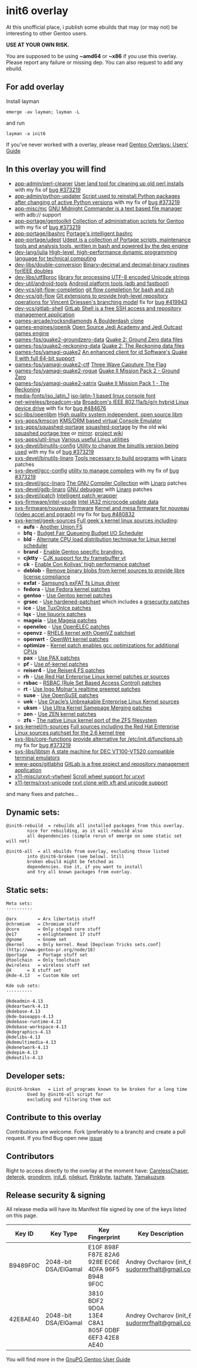 init6 overlay
=============

At this unofficial place, i publish some ebuilds that may (or may not) be interesting to other Gentoo users.

**USE AT YOUR OWN RISK.**

You are supposed to be using **~amd64** or **~x86** if you use this overlay.
Please report any failure or missing dep.
You can also request to add any ebuild.

For add overlay
---------------

Install layman

    emerge -av layman; layman -L

and run

    layman -a init6

If you've never worked with a overlay, please read [Gentoo Overlays: Users' Guide](http://www.gentoo.org/proj/en/overlays/userguide.xml)

In this overlay you will find
-----------------------------
 * [app-admin/perl-cleaner](https://github.com/init6/init_6/tree/master/app-admin/perl-cleaner) [User land tool for cleaning up old perl installs](http://www.gentoo.org/proj/en/perl/) with my fix of [bug #373219](https://bugs.gentoo.org/show_bug.cgi?id=373219)
 * [app-admin/python-updater](https://github.com/init6/init_6/tree/master/app-admin/python-updater) [Script used to reinstall Python packages after changing of active Python versions](http://www.gentoo.org/proj/en/Python/) with my fix of [bug #373219](https://bugs.gentoo.org/show_bug.cgi?id=373219)
 * [app-misc/mc](https://github.com/init6/init_6/tree/master/app-misc/mc) [GNU Midnight Commander is a text based file manager](http://www.midnight-commander.org) with adb:// support
 * [app-portage/gentoolkit](https://github.com/init6/init_6/tree/master/app-portage/gentoolkit) [Collection of administration scripts for Gentoo](http://www.gentoo.org/proj/en/portage/tools/index.xml) with my fix of [bug #373219](https://bugs.gentoo.org/show_bug.cgi?id=373219)
 * [app-portage/ibashrc](https://github.com/init6/init_6/tree/master/app-portage/ibashrc) [Portage's intelligent bashrc](https://github.com/init6/ibashrc)
 * [app-portage/udept](https://github.com/init6/init_6/tree/master/app-portage/udept) [Udept is a collection of Portage scripts, maintenance tools and analysis tools, written in bash and powered by the dep engine](https://github.com/init6/udept)
 * [dev-lang/julia](https://github.com/init6/init_6/tree/master/dev-lang/julia) [High-level, high-performance dynamic programming language for technical computing](http://julialang.org/)
 * [dev-libs/double-conversion](https://github.com/init6/init_6/tree/master/dev-libs/double-conversion) [Binary-decimal and decimal-binary routines forIEEE doubles](http://code.google.com/p/double-conversion/)
 * [dev-libs/utf8proc](https://github.com/init6/init_6/tree/master/dev-libs/utf8proc) [library for processing UTF-8 encoded Unicode strings](http://www.public-software-group.org/utf8proc)
 * [dev-util/android-tools](https://github.com/init6/init_6/tree/master/dev-util/android-tools) [Android platform tools (adb and fastboot)](https://android.googlesource.com/platform/system/core.git/)
 * [dev-vcs/git-flow-completion](https://github.com/init6/init_6/tree/master/dev-vcs/git-flow-completion) [git flow completion for bash and zsh](https://github.com/bobthecow/git-flow-completion)
 * [dev-vcs/git-flow](https://github.com/init6/init_6/tree/master/dev-vcs/git-flow) [Git extensions to provide high-level repository operations for Vincent Driessen's branching model](https://github.com/nvie/gitflow) fix for [bug #419943](https://bugs.gentoo.org/show_bug.cgi?id=419943)
 * [dev-vcs/gitlab-shell](https://github.com/init6/init_6/tree/master/dev-vcs/gitlab-shell) [GitLab Shell is a free SSH access and repository management application](https://github.com/gitlabhq/gitlab-shell)
 * [games-arcade/rocksndiamonds](https://github.com/init6/init_6/tree/master/games-arcade/rocksndiamonds) [A Boulderdash clone](http://www.artsoft.org/rocksndiamonds/)
 * [games-engines/openjk](https://github.com/init6/init_6/tree/master/games-engines/openjk) [Open Source Jedi Academy and Jedi Outcast games engine](https://github.com/JACoders/OpenJK)
 * [games-fps/quake2-groundzero-data](https://github.com/init6/init_6/tree/master/games-fps/quake2-groundzero-data) [Quake 2: Ground Zero data files](http://www.roguesoftware.com/)
 * [games-fps/quake2-reckoning-data](https://github.com/init6/init_6/tree/master/games-fps/quake2-reckoning-data) [Quake 2: The Reckoning data files](http://www.gmistudios.com/)
 * [games-fps/yamagi-quake2](https://github.com/init6/init_6/tree/master/games-fps/yamagi-quake2) [An enhanced client for id Software's Quake II with full 64-bit support](https://github.com/yquake2/yquake2)
 * [games-fps/yamagi-quake2-ctf](https://github.com/init6/init_6/tree/master/games-fps/yamagi-quake2-ctf) [Three Wave Caputure The Flag](https://github.com/yquake2/yquake2)
 * [games-fps/yamagi-quake2-rogue](https://github.com/init6/init_6/tree/master/games-fps/yamagi-quake2-rogue) [Quake II Mission Pack 2 - Ground Zero](https://github.com/yquake2/yquake2)
 * [games-fps/yamagi-quake2-xatrix](https://github.com/init6/init_6/tree/master/games-fps/yamagi-quake2-xatrix) [Quake II Mission Pack 1 - The Reckoning](https://github.com/yquake2/yquake2)
 * [media-fonts/iso_latin_1](https://github.com/init6/init_6/tree/master/media-fonts/iso_latin_1) [iso-latin-1 based linux console font](https://github.com/init6/iso-latin-1)
 * [net-wireless/broadcom-sta](https://github.com/init6/init_6/tree/master/net-wireless/broadcom-sta) [Broadcom's IEEE 802.11a/b/g/n hybrid Linux device drive](http://www.broadcom.com/support/802.11/linux_sta.php) with fix for [bug #484676](https://bugs.gentoo.org/show_bug.cgi?id=484676)
 * [sci-libs/openlibm](https://github.com/init6/init_6/tree/master/sci-libs/openlibm) [High quality system independent, open source libm](http://julialang.org/)
 * [sys-apps/kmscon](https://github.com/init6/init_6/tree/master/sys-apps/kmscon) [KMS/DRM based virtual Console Emulator](http://www.freedesktop.org/wiki/Software/kmscon)
 * [sys-apps/squashed-portage](https://github.com/init6/init_6/tree/master/sys-apps/squashed-portage) [squashed-portage](https://github.com/init6/squashed-portage) by the old wiki [squashed portage tree](http://web.archive.org/web/20130412155603/http://en.gentoo-wiki.com/wiki/Squashed_Portage_Tree) or [mirror](https://github.com/init6/init_6/wiki/squashed-portage-tree). [project wiki](https://github.com/init6/init_6/wiki/squashed-portage-tree)
 * [sys-apps/util-linux](https://github.com/init6/init_6/tree/master/sys-apps/util-linux) [Various useful Linux utilities](http://www.kernel.org/pub/linux/utils/util-linux/)
 * [sys-devel/binutils-config](https://github.com/init6/init_6/tree/master/sys-devel/binutils-config) [Utility to change the binutils version being used](http://www.gentoo.org/) with my fix of [bug #373219](https://bugs.gentoo.org/show_bug.cgi?id=373219)
 * [sys-devel/binutils-linaro](https://github.com/init6/init_6/tree/master/sys-devel/binutils-linaro) [Tools necessary to build programs](https://www.gnu.org/software/binutils) with [Linaro](http://www.linaro.org) patches
 * [sys-devel/gcc-config](https://github.com/init6/init_6/tree/master/sys-devel/gcc-config) [utility to manage compilers](http://git.overlays.gentoo.org/gitweb/?p=proj/gcc-config.git) with my fix of [bug #373219](https://bugs.gentoo.org/show_bug.cgi?id=373219)
 * [sys-devel/gcc-linaro](https://github.com/init6/init_6/tree/master/sys-devel/gcc-linaro) [The GNU Compiler Collection](https://gcc.gnu.org) with [Linaro](http://www.linaro.org) patches
 * [sys-devel/gdb-linaro](https://github.com/init6/init_6/tree/master/sys-devel/gdb-linaro) [GNU debugger](https://www.gnu.org/software/gdb) with [Linaro](http://www.linaro.org) patches
 * [sys-devel/ipatch](https://github.com/init6/init_6/tree/master/sys-apps/util-linux) [Intelligent patch wrapper](https://github.com/init6/ipatch)
 * [sys-firmware/intel-ucode](https://github.com/init6/init_6/tree/master/sys-firmware/intel-ucode) [Intel IA32 microcode update data](http://downloadcenter.intel.com/SearchResult.aspx?lang=eng&keyword=%22microcode%22)
 * [sys-firmware/nouveau-firmware](https://github.com/init6/init_6/tree/master/sys-firmware/nouveau-firmware) [Kernel and mesa firmware for nouveau (video accel and pgraph)](http://nouveau.freedesktop.org/wiki/VideoAcceleration/) my fix for [bug #480832](https://bugs.gentoo.org/show_bug.cgi?id=480832)
 * [sys-kernel/geek-sources](https://github.com/init6/init_6/tree/master/sys-kernel/geek-sources) [Full geek`s kernel linux sources including](https://github.com/init6/init_6/wiki/geek-sources):
     * **aufs** - [Another Union FS](http://aufs.sourceforge.net)
     * **bfq** - [Budget Fair Queueing Budget I/O Scheduler](http://algo.ing.unimo.it/people/paolo/disk_sched/sources.php)
     * **bld** - [Alternate CPU load distribution technique for Linux kernel scheduler](http://code.google.com/p/bld)
     * **brand** - [Enable Gentoo specific branding.](https://github.com/init6/init_6/wiki/geek-sources)
     * **cjktty** - [CJK support for tty framebuffer vt](https://github.com/Gentoo-zh/linux-cjktty)
     * **ck** - [Enable Con Kolivas' high performance patchset](http://users.on.net/~ckolivas/kernel)
     * **deblob** - [Remove binary blobs from kernel sources to provide libre license compliance](http://linux-libre.fsfla.org/pub/linux-libre)
     * **exfat** - [Samsung’s exFAT fs Linux driver](http://opensource.samsung.com/reception/receptionSub.do?method=search&searchValue=exfat)
     * **fedora** - [Use Fedora kernel patches](http://pkgs.fedoraproject.org/cgit/kernel.git)
     * **gentoo** - [Use Gentoo kernel patches](http://dev.gentoo.org/~mpagano/genpatches)
     * **grsec** - [Use hardened-patchset](http://git.overlays.gentoo.org/gitweb/?p=proj/hardened-patchset.git;a=summary) which includes a [grsecurity patches](http://grsecurity.net)
     * **ice** - [Use TuxOnIce patches](https://github.com/NigelCunningham/tuxonice-kernel)
     * **lqx** - [Use liquorix patches](http://liquorix.net)
     * **mageia** - [Use Mageia patches](http://svnweb.mageia.org/packages/cauldron/kernel)
     * **openelec** - [Use OpenELEC patches](http://openelec.tv)
     * **openvz** - [RHEL6 kernel with OpenVZ patchset](http://openvz.org)
     * **openwrt** - [OpenWrt kernel patches](https://openwrt.org)
     * **optimize** - [Kernel patch enables gcc optimizations for additional CPUs](https://github.com/graysky2/kernel_gcc_patch)
     * **pax** - [Use PAX patches](http://pax.grsecurity.net)
     * **pf** - [Use pf-kernel patches](http://pf.natalenko.name)
     * **reiser4** - [Use Reiser4 FS patches](http://sourceforge.net/projects/reiser4)
     * **rh** - [Use Red Hat Enterprise Linux kernel patches or sources](http://www.redhat.com)
     * **rsbac** - [RSBAC (Rule Set Based Access Control) patches](http://www.rsbac.org)
     * **rt** - [Use Ingo Molnar's realtime preempt patches](http://www.kernel.org/pub/linux/kernel/projects/rt)
     * **suse** - [Use OpenSuSE patches](http://kernel.opensuse.org/cgit/kernel-source)
     * **uek** - [Use Oracle’s Unbreakable Enterprise Linux Kernel sources](https://linux.oracle.com/pls/apex/f?p=101:3)
     * **uksm** - [Use Ultra Kernel Samepage Merging patches](http://kerneldedup.org)
     * **zen** - [Use ZEN kernel patches](https://github.com/damentz/zen-kernel)
     * **zfs** - [The native Linux kernel port of the ZFS filesystem](http://zfsonlinux.org)
 * [sys-kernel/rh-sources](https://github.com/init6/init_6/tree/master/sys-kernel/rh-sources) [Full sources including the Red Hat Enterprise Linux sources patchset for the 2.6 kernel tree](http://www.redhat.com/)
 * [sys-libs/core-functions](https://github.com/init6/init_6/tree/master/sys-libs/core-functions) [provide alternative for /etc/init.d/functions.sh](https://github.com/init6/core-functions) my fix for [bug #373219](https://bugs.gentoo.org/show_bug.cgi?id=373219)
 * [sys-libs/libtsm](https://github.com/init6/init_6/tree/master/sys-libs/libtsm) [A state machine for DEC VT100-VT520 compatible terminal emulators](http://www.freedesktop.org/wiki/Software/kmscon)
 * [www-apps/gitlabhq](https://github.com/init6/init_6/tree/master/www-apps/gitlabhq) [GitLab is a free project and repository management application](https://github.com/gitlabhq/gitlabhq)
 * [x11-misc/urxvt-vtwheel](https://github.com/init6/init_6/tree/master/x11-misc/urxvt-vtwheel) [Scroll wheel support for urxvt](https://aur.archlinux.org/packages/urxvt-vtwheel/)
 * [x11-terms/rxvt-unicode](https://github.com/init6/init_6/tree/master/x11-terms/rxvt-unicode) [rxvt clone with xft and unicode support](http://software.schmorp.de/pkg/rxvt-unicode.html)

and many fixes and patches…

Dynamic sets:
-------------

	@init6-rebuild	= rebuilds all installed packages from this overlay.
			nice for rebuilding, as it will rebuild also
			all dependencies (simple rerun of emerge on some static set will not)

	@init6-all	= all ebuilds from overlay, excluding those listed
			into @init6-broken (see below). Still
			broken ebuild might be fetched as
			dependencies. Use it, if you want to install
			and try all known packages from overlay.

Static sets:
-------------

	Meta sets:
	----------

	@arx		= Arx libertatis stuff
	@chromium	= Chromium stuff
	@core		= Only stage3 core stuff
	@e17		= enlightenment 17 stuff
	@gnome		= Gnome set
	@kernel		= Only kernel. Read [Depclean Tricks sets.conf](http://www.gentoo-pr.org/node/18)
	@portage	= Portage stuff set
	@toolchain	= Only toolchain
	@wireless	= wireless stuff set
	@X		= X stuff set
	@kde-4.13	= Custom Kde set

	Kde sub sets:
	----------

	@kdeadmin-4.13
	@kdeartwork-4.13
	@kdebase-4.13
	@kde-baseapps-4.13
	@kdebase-runtime-4.13
	@kdebase-workspace-4.13
	@kdegraphics-4.13
	@kdelibs-4.13
	@kdemultimedia-4.13
	@kdenetwork-4.13
	@kdepim-4.13
	@kdeutils-4.13

Developer sets:
---------------

	@init6-broken	= List of programs known to be broken for a long time
			Used by @init6-all script for
			excluding and filtering them out

Contribute to this overlay
--------------------------

Contributions are welcome. Fork (preferably to a branch) and create a pull request. If you find Bug open new [issue](https://github.com/init6/init_6/issues)

Contributors
--------------------------
Right to access directly to the overlay at the moment have: [CarelessChaser](https://github.com/CarelessChaser), [deterok](https://github.com/deterok), [grondinm](https://github.com/grondinm), [init_6](https://github.com/init6), [nilekurt](https://github.com/nilekurt), [Pinkbyte](https://github.com/Pinkbyte), [tazhate](https://github.com/tazhate), [Yamakuzure](https://github.com/Yamakuzure).

Release security & signing
--------------------------

All release media will have its Manifest file signed by one of the keys listed on this page.

| Key ID | Key Type | Key Fingerprint | Key Description | Created | Expires | Revoked | Notes |
| --- | --- | --- | --- | --- | --- | --- | --- |
| B9489F0C | 2048-bit DSA/ElGamal | E10F 898F F87E 82A6 928E EC6E 4DFA 96F5 B948 9F0C | Andrey Ovcharov (init_6) <sudormrfhalt@gmail.com> | 2013-08-13 | 2014-02-09 | | Revoked for changeover |
| 42E8AE40 | 2048-bit DSA/ElGamal | 3810 BDF2 9D0A 13E4 C8A1 805F 0DBF 6EF3 42E8 AE40 | Andrey Ovcharov (init_6) <sudormrfhalt@gmail.com> | 2014-02-09 | 2015-02-09 | | Key is lost |

You will find more in the [GnuPG Gentoo User Guide](http://www.gentoo.org/doc/en/gnupg-user.xml)
